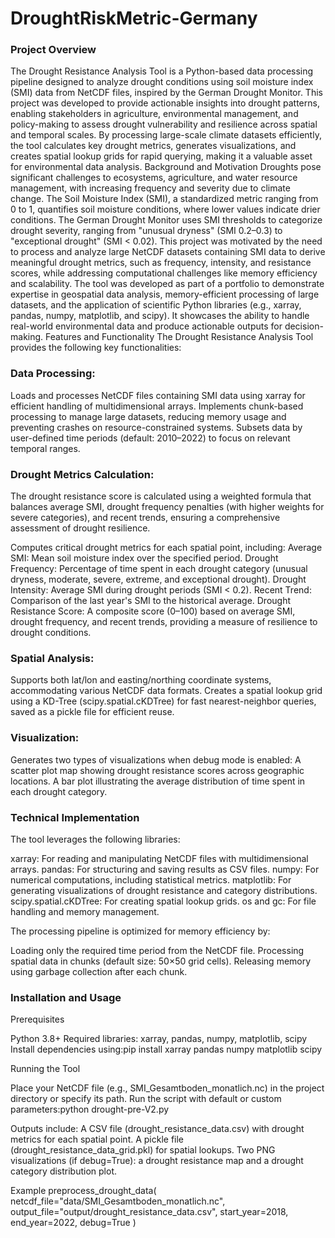 # DroughtRiskMetric-Germany

### Project Overview
The Drought Resistance Analysis Tool is a Python-based data processing pipeline designed to analyze drought conditions using soil moisture index (SMI) data from NetCDF files, inspired by the German Drought Monitor. This project was developed to provide actionable insights into drought patterns, enabling stakeholders in agriculture, environmental management, and policy-making to assess drought vulnerability and resilience across spatial and temporal scales. By processing large-scale climate datasets efficiently, the tool calculates key drought metrics, generates visualizations, and creates spatial lookup grids for rapid querying, making it a valuable asset for environmental data analysis.
Background and Motivation
Droughts pose significant challenges to ecosystems, agriculture, and water resource management, with increasing frequency and severity due to climate change. The Soil Moisture Index (SMI), a standardized metric ranging from 0 to 1, quantifies soil moisture conditions, where lower values indicate drier conditions. The German Drought Monitor uses SMI thresholds to categorize drought severity, ranging from "unusual dryness" (SMI 0.2–0.3) to "exceptional drought" (SMI < 0.02). This project was motivated by the need to process and analyze large NetCDF datasets containing SMI data to derive meaningful drought metrics, such as frequency, intensity, and resistance scores, while addressing computational challenges like memory efficiency and scalability.
The tool was developed as part of a portfolio to demonstrate expertise in geospatial data analysis, memory-efficient processing of large datasets, and the application of scientific Python libraries (e.g., xarray, pandas, numpy, matplotlib, and scipy). It showcases the ability to handle real-world environmental data and produce actionable outputs for decision-making.
Features and Functionality
The Drought Resistance Analysis Tool provides the following key functionalities:

### Data Processing:

Loads and processes NetCDF files containing SMI data using xarray for efficient handling of multidimensional arrays.
Implements chunk-based processing to manage large datasets, reducing memory usage and preventing crashes on resource-constrained systems.
Subsets data by user-defined time periods (default: 2010–2022) to focus on relevant temporal ranges.


### Drought Metrics Calculation:

The drought resistance score is calculated using a weighted formula that balances average SMI, drought frequency penalties (with higher weights for severe categories), and recent trends, ensuring a comprehensive assessment of drought resilience.

Computes critical drought metrics for each spatial point, including:
Average SMI: Mean soil moisture index over the specified period.
Drought Frequency: Percentage of time spent in each drought category (unusual dryness, moderate, severe, extreme, and exceptional drought).
Drought Intensity: Average SMI during drought periods (SMI < 0.2).
Recent Trend: Comparison of the last year's SMI to the historical average.
Drought Resistance Score: A composite score (0–100) based on average SMI, drought frequency, and recent trends, providing a measure of resilience to drought conditions.


### Spatial Analysis:

Supports both lat/lon and easting/northing coordinate systems, accommodating various NetCDF data formats.
Creates a spatial lookup grid using a KD-Tree (scipy.spatial.cKDTree) for fast nearest-neighbor queries, saved as a pickle file for efficient reuse.


### Visualization:

Generates two types of visualizations when debug mode is enabled:
A scatter plot map showing drought resistance scores across geographic locations.
A bar plot illustrating the average distribution of time spent in each drought category.

### Technical Implementation
The tool leverages the following libraries:

xarray: For reading and manipulating NetCDF files with multidimensional arrays.
pandas: For structuring and saving results as CSV files.
numpy: For numerical computations, including statistical metrics.
matplotlib: For generating visualizations of drought resistance and category distributions.
scipy.spatial.cKDTree: For creating spatial lookup grids.
os and gc: For file handling and memory management.

The processing pipeline is optimized for memory efficiency by:

Loading only the required time period from the NetCDF file.
Processing spatial data in chunks (default size: 50×50 grid cells).
Releasing memory using garbage collection after each chunk.


### Installation and Usage
Prerequisites

Python 3.8+
Required libraries: xarray, pandas, numpy, matplotlib, scipy
Install dependencies using:pip install xarray pandas numpy matplotlib scipy


Running the Tool

Place your NetCDF file (e.g., SMI_Gesamtboden_monatlich.nc) in the project directory or specify its path.
Run the script with default or custom parameters:python drought-pre-V2.py


Outputs include:
A CSV file (drought_resistance_data.csv) with drought metrics for each spatial point.
A pickle file (drought_resistance_data_grid.pkl) for spatial lookups.
Two PNG visualizations (if debug=True): a drought resistance map and a drought category distribution plot.


Example
preprocess_drought_data(
    netcdf_file="data/SMI_Gesamtboden_monatlich.nc",
    output_file="output/drought_resistance_data.csv",
    start_year=2018,
    end_year=2022,
    debug=True
)

